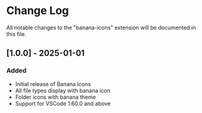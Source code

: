 # Change Log

All notable changes to the "banana-icons" extension will be documented in this file.

## [1.0.0] - 2025-01-01

### Added
- Initial release of Banana Icons
- All file types display with banana icon
- Folder icons with banana theme
- Support for VSCode 1.60.0 and above